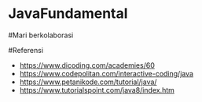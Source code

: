 # JavaFundamental

#Mari berkolaborasi

#Referensi
- https://www.dicoding.com/academies/60
- https://www.codepolitan.com/interactive-coding/java
- https://www.petanikode.com/tutorial/java/
- https://www.tutorialspoint.com/java8/index.htm
